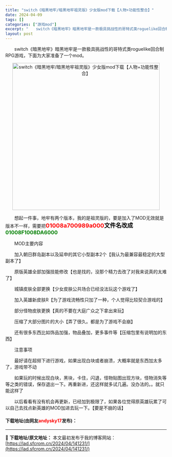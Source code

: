 ```yaml
---
title: "switch《暗黑地牢/暗黑地牢祖灵版》少女版mod下载【人物+功能性整合】"
date: 2024-04-09
tags: []
categories: ["游戏mod"]
excerpt: "　　switch《暗黑地牢》暗黑地牢是一款极具挑战性的哥特式类roguelike回合制RPG游戏，下面为大家准备了一个mod。 　　想起一件事，地牢有两个版本，我的是祖灵版的，要是加入了MOD无效就是版本不一样，需要把01008a700989a000文件名改成01008F1008DA6000 　　M&hellip;"
layout: post
---
```


 <p>　　switch《暗黑地牢》暗黑地牢是一款极具挑战性的哥特式类roguelike回合制RPG游戏，下面为大家准备了一个mod。</p> <p align="center"><img align="" border="0" src="https://lad.sfcrom.cn/wp-content/uploads/2024/04/20240409_66150338c6926.webp" width="460" alt="switch《暗黑地牢/暗黑地牢祖灵版》少女版mod下载【人物+功能性整合】" /></p> <p>　　想起一件事，地牢有两个版本，我的是祖灵版的，要是加入了MOD无效就是版本不一样，需要把<font size="4"><strong><font color="#ff0000">01008a700989a000</font><font color="#000000">文件名改成</font></strong></font><font size="3"><font color="#008000"><strong>01008F1008DA6000</strong></font></font></p> <p>　　MOD主要内容</p> <p>　　加入朝日群岛副本以及延申的其它小型副本2个【我认为最兼容最稳定的大型副本了】</p> <p>　　原版英雄全部加强技能修改【也是找的，没那个精力去改了对我来说真的太难了】</p> <p>　　城镇皮肤全部更换【少女皮肤公共场合已经没法玩这个游戏了】</p> <p>　　加入英雄新皮肤R【为了游戏流畅性只加了一种，个人觉得比较契合游戏的】</p> <p>　　部分怪物皮肤更换【真的不要在大庭广众之下拿出来玩】</p> <p>　　压缩了大部分图片的大小【弄了很久。都是为了游戏不会崩】</p> <p>　　还有很多东西比如饰品加强，物品叠加，更多事件等【压缩包里有说明加的东西】</p> <p>　　注意事项</p> <p>　　最好请在超频下进行游戏，如果出现白块或者崩溃，大概率就是东西加太多了，游戏带不动</p> <p>　　如果玩的时候出现白块，黑块，卡住，闪退，怪物贴图出现方块，怪物消失等等之类的错误，保存退出一下。再重新进，还这样就多试几遍。没办法的。。就只能这样了</p> <p>　　以后看看有没有机会再更新，已经加到极限了，如果各位觉得原英雄玩累了可以自己去找点新英雄的MOD加进去玩一下。【要是不崩的话】</p> <p><h4>下载地址(由网友<font color="red">andysky17</font>发布)：</h4></p> 

---
📖 **下载地址/原文地址：** 本文最初发布于我的博客网站：[https://lad.sfcrom.cn/2024/04/141231/](https://lad.sfcrom.cn/2024/04/141231/)
